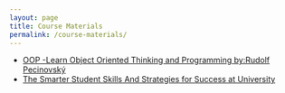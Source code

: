 ```yaml
---
layout: page
title: Course Materials
permalink: /course-materials/
---
```


* [OOP -Learn Object Oriented Thinking and Programming by:Rudolf Pecinovský]({{ahderakhsahn.github.io/course_template}}/C:\dev\course_template\designweb.pdf)
* [The Smarter Student Skills And Strategies for Success at University](/static_files/materials/Books/11_The_Smarter_Student_Skills_And_Strategies_for_Success_at_University.pdf)